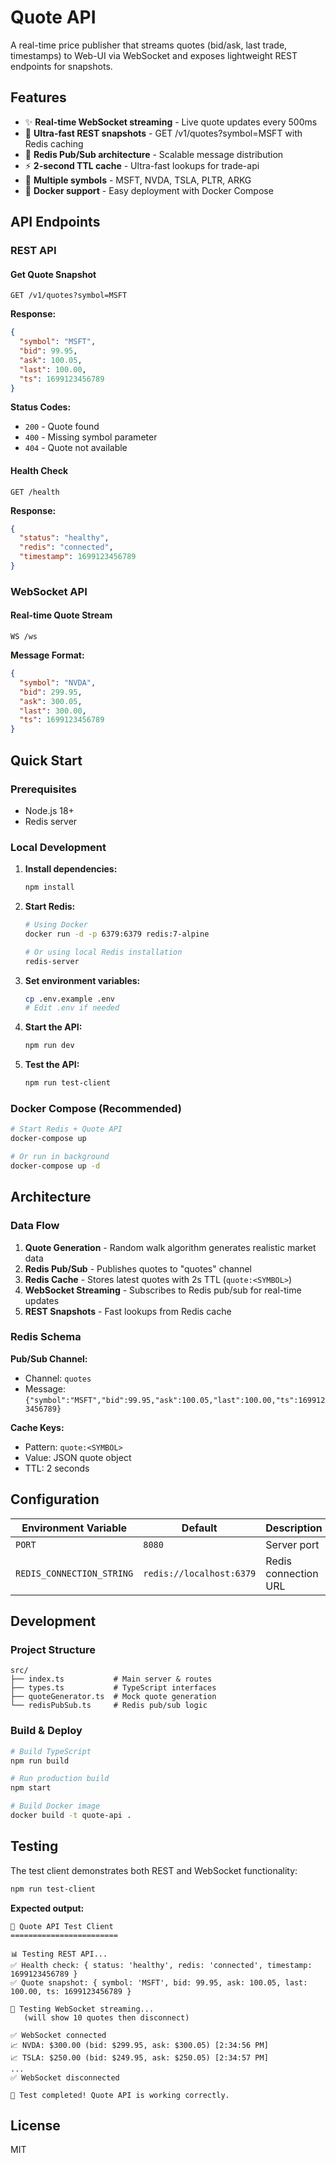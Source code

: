 # Quote API

A real-time price publisher that streams quotes (bid/ask, last trade, timestamps) to Web-UI via WebSocket and exposes lightweight REST endpoints for snapshots.

## Features

- ✨ **Real-time WebSocket streaming** - Live quote updates every 500ms
- 🚀 **Ultra-fast REST snapshots** - GET /v1/quotes?symbol=MSFT with Redis caching
- 📡 **Redis Pub/Sub architecture** - Scalable message distribution
- ⚡ **2-second TTL cache** - Ultra-fast lookups for trade-api
- 🎯 **Multiple symbols** - MSFT, NVDA, TSLA, PLTR, ARKG
- 🐳 **Docker support** - Easy deployment with Docker Compose

## API Endpoints

### REST API

#### Get Quote Snapshot
```
GET /v1/quotes?symbol=MSFT
```

**Response:**
```json
{
  "symbol": "MSFT",
  "bid": 99.95,
  "ask": 100.05,
  "last": 100.00,
  "ts": 1699123456789
}
```

**Status Codes:**
- `200` - Quote found
- `400` - Missing symbol parameter
- `404` - Quote not available

#### Health Check
```
GET /health
```

**Response:**
```json
{
  "status": "healthy",
  "redis": "connected",
  "timestamp": 1699123456789
}
```

### WebSocket API

#### Real-time Quote Stream
```
WS /ws
```

**Message Format:**
```json
{
  "symbol": "NVDA",
  "bid": 299.95,
  "ask": 300.05,
  "last": 300.00,
  "ts": 1699123456789
}
```

## Quick Start

### Prerequisites
- Node.js 18+
- Redis server

### Local Development

1. **Install dependencies:**
   ```bash
   npm install
   ```

2. **Start Redis:**
   ```bash
   # Using Docker
   docker run -d -p 6379:6379 redis:7-alpine
   
   # Or using local Redis installation
   redis-server
   ```

3. **Set environment variables:**
   ```bash
   cp .env.example .env
   # Edit .env if needed
   ```

4. **Start the API:**
   ```bash
   npm run dev
   ```

5. **Test the API:**
   ```bash
   npm run test-client
   ```

### Docker Compose (Recommended)

```bash
# Start Redis + Quote API
docker-compose up

# Or run in background
docker-compose up -d
```

## Architecture

### Data Flow

1. **Quote Generation** - Random walk algorithm generates realistic market data
2. **Redis Pub/Sub** - Publishes quotes to "quotes" channel
3. **Redis Cache** - Stores latest quotes with 2s TTL (`quote:<SYMBOL>`)
4. **WebSocket Streaming** - Subscribes to Redis pub/sub for real-time updates
5. **REST Snapshots** - Fast lookups from Redis cache

### Redis Schema

**Pub/Sub Channel:**
- Channel: `quotes`
- Message: `{"symbol":"MSFT","bid":99.95,"ask":100.05,"last":100.00,"ts":1699123456789}`

**Cache Keys:**
- Pattern: `quote:<SYMBOL>`
- Value: JSON quote object
- TTL: 2 seconds

## Configuration

| Environment Variable | Default | Description |
|---------------------|---------|-------------|
| `PORT` | `8080` | Server port |
| `REDIS_CONNECTION_STRING` | `redis://localhost:6379` | Redis connection URL |

## Development

### Project Structure
```
src/
├── index.ts           # Main server & routes
├── types.ts           # TypeScript interfaces
├── quoteGenerator.ts  # Mock quote generation
└── redisPubSub.ts     # Redis pub/sub logic
```

### Build & Deploy
```bash
# Build TypeScript
npm run build

# Run production build
npm start

# Build Docker image
docker build -t quote-api .
```

## Testing

The test client demonstrates both REST and WebSocket functionality:

```bash
npm run test-client
```

**Expected output:**
```
🚀 Quote API Test Client
========================

📊 Testing REST API...
✅ Health check: { status: 'healthy', redis: 'connected', timestamp: 1699123456789 }
✅ Quote snapshot: { symbol: 'MSFT', bid: 99.95, ask: 100.05, last: 100.00, ts: 1699123456789 }

📡 Testing WebSocket streaming...
   (will show 10 quotes then disconnect)

✅ WebSocket connected
📈 NVDA: $300.00 (bid: $299.95, ask: $300.05) [2:34:56 PM]
📈 TSLA: $250.00 (bid: $249.95, ask: $250.05) [2:34:57 PM]
...
✅ WebSocket disconnected

🎉 Test completed! Quote API is working correctly.
```

## License

MIT 